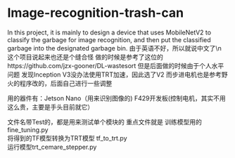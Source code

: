 # Image-recognition-trash-can
In this project, it is mainly to design a device that uses MobileNetV2 to classify the garbage for image recognition, and then put the classified garbage into the designated garbage bin.
由于英语不好，所以就说中文了\n
这个项目说起来也还是个缝合怪
做的时候是参考了这位的https://github.com/jzx-gooner/DL-wastesort
但是后面做的时候由于个人水平问题
发现Inception V3没办法使用TRT加速，因此选了V2
而步进电机也是参考野火的程序改的，后面自己进行一些调整

用的器件有：Jetson Nano（用来识别图像的) F429开发板(控制电机，其实不用这么贵，主要是手头目前就它）

文件名带Test的，都是用来测试单个模块的
重点文件就是
训练模型用的fine_tuning.py   
将得到的TF模型转换为TRT模型 tf_to_trt.py  
运行模型trt_cemare_stepper.py     
